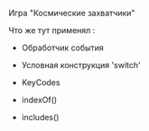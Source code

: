 Игра "Космические захватчики"

Что же тут применял : 

* Обработчик события

* Условная конструкция 'switch'

* KeyCodes

* indexOf()

* includes()